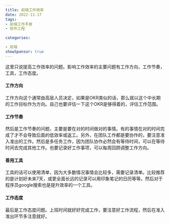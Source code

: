 ```yaml
---
title: 前端工作效率
date: 2022-11-17
tags: 
- 前端工作手册
- 软件工程

categories:

- 前端
showSponsor: true
---
```


这里只说提高工作效率的问题。影响工作效率的主要问题有工作方向，工作节奏，工具，工作态度。

#### 工作方向

工作方向这个通常由高层人员决定，如果是OKR类似的话，那么就以这个中长期的工作目标作为方向。自己也要评估一下这个OKR是够得着的，评估工作范围。

#### 工作节奏

然后是工作节奏的问题，主要是要在对的时间做对的事情。有的事情在对的时间完成了才不会导致后面的低效率或返工。另外，在团队工作都是要协作的，要注意准入准出的工作。然后是多任务工作，因为团队协作必然会有等待时间，可以在等待时间去完成其他工作。也要记录好工作事项，可以每周回顾调整工作方向。

#### 善用工具

工具的话可以使用清单，因为大多数情况事情会比较多，需要记录清单。比较推荐的是计划好未来7天，或更全面长远的记录可以用印象笔记的日历等等。然后对于程序员google搜索也是提升效率的一个工具。

#### 工作态度

最后是工作态度问题。上班时间就好好完成工作，要注意好工作流程，然后在准入准出环节多注意就好。



